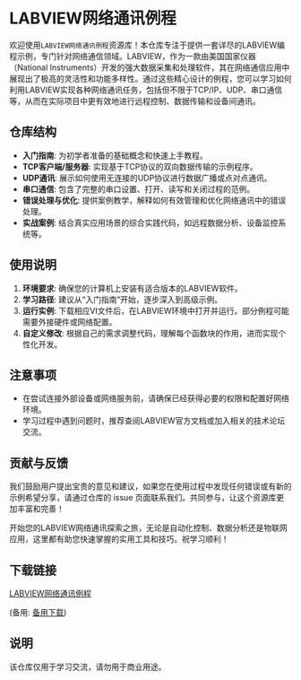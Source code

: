 # LABVIEW网络通讯例程

欢迎使用`LABVIEW网络通讯例程`资源库！本仓库专注于提供一套详尽的LABVIEW编程示例，专门针对网络通信领域。LABVIEW，作为一款由美国国家仪器（National Instruments）开发的强大数据采集和处理软件，其在网络通信应用中展现出了极高的灵活性和功能多样性。通过这些精心设计的例程，您可以学习如何利用LABVIEW实现各种网络通讯任务，包括但不限于TCP/IP、UDP、串口通信等，从而在实际项目中更有效地进行远程控制、数据传输和设备间通讯。

## 仓库结构

- **入门指南**: 为初学者准备的基础概念和快速上手教程。
- **TCP客户端/服务器**: 实现基于TCP协议的双向数据传输的示例程序。
- **UDP通讯**: 展示如何使用无连接的UDP协议进行数据广播或点对点通讯。
- **串口通信**: 包含了完整的串口设置、打开、读写和关闭过程的范例。
- **错误处理与优化**: 提供案例教学，解释如何有效管理和优化网络通讯中的错误处理。
- **实战案例**: 结合真实应用场景的综合实践代码，如远程数据分析、设备监控系统等。

## 使用说明

1. **环境要求**: 确保您的计算机上安装有适合版本的LABVIEW软件。
2. **学习路径**: 建议从“入门指南”开始，逐步深入到高级示例。
3. **运行实例**: 下载相应VI文件后，在LABVIEW环境中打开并运行。部分例程可能需要外接硬件或网络配置。
4. **自定义修改**: 根据自己的需求调整代码，理解每个函数块的作用，进而实现个性化开发。

## 注意事项

- 在尝试连接外部设备或网络服务前，请确保已经获得必要的权限和配置好网络环境。
- 学习过程中遇到问题时，推荐查阅LABVIEW官方文档或加入相关的技术论坛交流。

## 贡献与反馈

我们鼓励用户提出宝贵的意见和建议，如果您在使用过程中发现任何错误或有新的示例希望分享，请通过仓库的 issue 页面联系我们。共同参与，让这个资源库更加丰富和完善！

开始您的LABVIEW网络通讯探索之旅，无论是自动化控制、数据分析还是物联网应用，这里都有助您快速掌握的实用工具和技巧。祝学习顺利！

## 下载链接
[LABVIEW网络通讯例程](https://pan.quark.cn/s/80f797e93a00) 

(备用: [备用下载](https://pan.baidu.com/s/1Sfx9FAE7PCmOkCyYRxSQHA?pwd=1234))

## 说明

该仓库仅用于学习交流，请勿用于商业用途。
